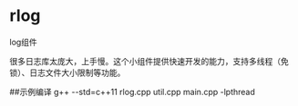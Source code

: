 # rlog
log组件

很多日志库太庞大，上手慢。这个小组件提供快速开发的能力，支持多线程（免锁）、日志文件大小限制等功能。

##示例编译
g++ --std=c++11 rlog.cpp util.cpp main.cpp -lpthread

